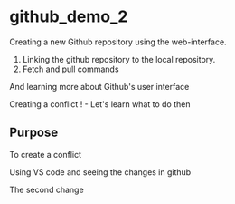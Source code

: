 # github_demo_2
Creating a new Github repository using the web-interface.
1. Linking the github repository to the local repository.
2. Fetch and pull commands 

And learning more about Github's user interface

Creating a conflict ! - Let's learn what to do then

## Purpose
To create a conflict

Using VS code and seeing the changes in github

The second change
